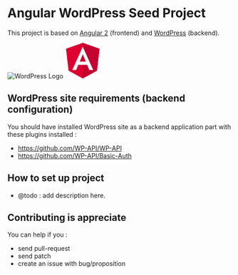 # Angular WordPress Seed Project

This project is based on <a href="https://github.com/angular/angular">Angular 2</a> (frontend) and <a href="https://github.com/WordPress/WordPress">WordPress</a> (backend).

![WordPress Logo](https://github.com/WordPress/WordPress/blob/master/wp-includes/images/w-logo-blue.png)
![Angular2 Logo](https://github.com/angular/angular.io/blob/master/public/resources/images/logos/angular2/angular-logo-banner.png)

## WordPress site requirements (backend configuration)
You should have installed WordPress site as a backend application part with these plugins installed : 
- https://github.com/WP-API/WP-API
- https://github.com/WP-API/Basic-Auth

## How to set up project
- @todo : add description here.

## Contributing is appreciate
You can help if you : 
- send pull-request
- send patch
- create an issue with bug/proposition
